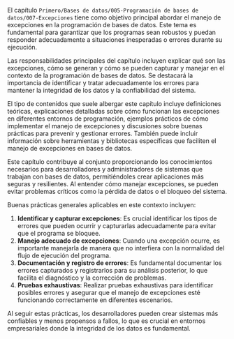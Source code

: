 El capítulo `Primero/Bases de datos/005-Programación de bases de datos/007-Excepciones` tiene como objetivo principal abordar el manejo de excepciones en la programación de bases de datos. Este tema es fundamental para garantizar que los programas sean robustos y puedan responder adecuadamente a situaciones inesperadas o errores durante su ejecución.

Las responsabilidades principales del capítulo incluyen explicar qué son las excepciones, cómo se generan y cómo se pueden capturar y manejar en el contexto de la programación de bases de datos. Se destacará la importancia de identificar y tratar adecuadamente los errores para mantener la integridad de los datos y la confiabilidad del sistema.

El tipo de contenidos que suele albergar este capítulo incluye definiciones teóricas, explicaciones detalladas sobre cómo funcionan las excepciones en diferentes entornos de programación, ejemplos prácticos de cómo implementar el manejo de excepciones y discusiones sobre buenas prácticas para prevenir y gestionar errores. También puede incluir información sobre herramientas y bibliotecas específicas que faciliten el manejo de excepciones en bases de datos.

Este capítulo contribuye al conjunto proporcionando los conocimientos necesarios para desarrolladores y administradores de sistemas que trabajan con bases de datos, permitiéndoles crear aplicaciones más seguras y resilientes. Al entender cómo manejar excepciones, se pueden evitar problemas críticos como la pérdida de datos o el bloqueo del sistema.

Buenas prácticas generales aplicables en este contexto incluyen:

1. **Identificar y capturar excepciones**: Es crucial identificar los tipos de errores que pueden ocurrir y capturarlas adecuadamente para evitar que el programa se bloquee.
2. **Manejo adecuado de excepciones**: Cuando una excepción ocurre, es importante manejarla de manera que no interfiera con la normalidad del flujo de ejecución del programa.
3. **Documentación y registro de errores**: Es fundamental documentar los errores capturados y registrarlos para su análisis posterior, lo que facilita el diagnóstico y la corrección de problemas.
4. **Pruebas exhaustivas**: Realizar pruebas exhaustivas para identificar posibles errores y asegurar que el manejo de excepciones esté funcionando correctamente en diferentes escenarios.

Al seguir estas prácticas, los desarrolladores pueden crear sistemas más confiables y menos propensos a fallos, lo que es crucial en entornos empresariales donde la integridad de los datos es fundamental.
